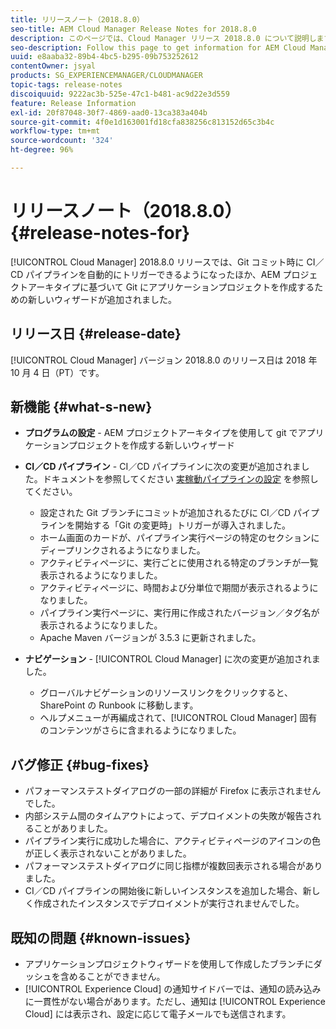 ```yaml
---
title: リリースノート（2018.8.0）
seo-title: AEM Cloud Manager Release Notes for 2018.8.0
description: このページでは、Cloud Manager リリース 2018.8.0 について説明します。
seo-description: Follow this page to get information for AEM Cloud Manager Release 2018.8.0.
uuid: e8aaba32-89b4-4bc5-b295-09b753252612
contentOwner: jsyal
products: SG_EXPERIENCEMANAGER/CLOUDMANAGER
topic-tags: release-notes
discoiquuid: 9222ac3b-525e-47c1-b481-ac9d22e3d559
feature: Release Information
exl-id: 20f87048-30f7-4869-aad0-13ca383a404b
source-git-commit: 4f0e1d163001fd18cfa838256c813152d65c3b4c
workflow-type: tm+mt
source-wordcount: '324'
ht-degree: 96%

---
```


# リリースノート（2018.8.0） {#release-notes-for}

[!UICONTROL Cloud Manager] 2018.8.0 リリースでは、Git コミット時に CI／CD パイプラインを自動的にトリガーできるようになったほか、AEM プロジェクトアーキタイプに基づいて Git にアプリケーションプロジェクトを作成するための新しいウィザードが追加されました。

## リリース日 {#release-date}

[!UICONTROL Cloud Manager] バージョン 2018.8.0 のリリース日は 2018 年 10 月 4 日（PT）です。

## 新機能 {#what-s-new}

* **プログラムの設定** - AEM プロジェクトアーキタイプを使用して git でアプリケーションプロジェクトを作成する新しいウィザード

* **CI／CD パイプライン** - CI／CD パイプラインに次の変更が追加されました。ドキュメントを参照してください [実稼動パイプラインの設定](configuring-production-pipelines.md) を参照してください。

   * 設定された Git ブランチにコミットが追加されるたびに CI／CD パイプラインを開始する「Git の変更時」トリガーが導入されました。
   * ホーム画面のカードが、パイプライン実行ページの特定のセクションにディープリンクされるようになりました。
   * アクティビティページに、実行ごとに使用される特定のブランチが一覧表示されるようになりました。
   * アクティビティページに、時間および分単位で期間が表示されるようになりました。
   * パイプライン実行ページに、実行用に作成されたバージョン／タグ名が表示されるようになりました。
   * Apache Maven バージョンが 3.5.3 に更新されました。

* **ナビゲーション** - [!UICONTROL Cloud Manager] に次の変更が追加されました。

   * グローバルナビゲーションのリソースリンクをクリックすると、SharePoint の Runbook に移動します。
   * ヘルプメニューが再編成されて、[!UICONTROL Cloud Manager] 固有のコンテンツがさらに含まれるようになりました。

## バグ修正 {#bug-fixes}

* パフォーマンステストダイアログの一部の詳細が Firefox に表示されませんでした。
* 内部システム間のタイムアウトによって、デプロイメントの失敗が報告されることがありました。
* パイプライン実行に成功した場合に、アクティビティページのアイコンの色が正しく表示されないことがありました。
* パフォーマンステストダイアログに同じ指標が複数回表示される場合がありました。
* CI／CD パイプラインの開始後に新しいインスタンスを追加した場合、新しく作成されたインスタンスでデプロイメントが実行されませんでした。

## 既知の問題 {#known-issues}

* アプリケーションプロジェクトウィザードを使用して作成したブランチにダッシュを含めることができません。
* [!UICONTROL Experience Cloud] の通知サイドバーでは、通知の読み込みに一貫性がない場合があります。ただし、通知は [!UICONTROL Experience Cloud] には表示され、設定に応じて電子メールでも送信されます。
